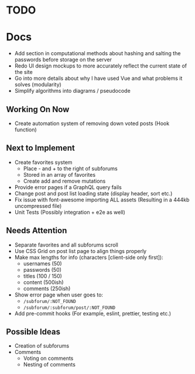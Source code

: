 # TODO

# Docs

* Add section in computational methods about hashing and salting the passwords
  before storage on the server
* Redo UI design mockups to more accurately reflect the current state of the
  site
* Go into more details about why I have used Vue and what problems it solves
  (modularity)
* Simplify algorithms into diagrams / pseudocode

## Working On Now

* Create automation system of removing down voted posts (Hook function)

## Next to Implement

* Create favorites system
  * Place - and + to the right of subforums
  * Stored in an array of favorites
  * Create add and remove mutations
* Provide error pages if a GraphQL query fails
* Change post and post list loading state (display header, sort etc.)
* Fix issue with font-awesome importing ALL assets (Resulting in a 444kb
  uncompressed file)
* Unit Tests (Possibly integration + e2e as well)

## Needs Attention

* Separate favorites and all subforums scroll
* Use CSS Grid on post list page to align things properly
* Make max lengths for info (characters [client-side only first]):
  * usernames (50)
  * passwords (50)
  * titles (100 / 150)
  * content (500ish)
  * comments (250ish)
* Show error page when user goes to:
  * `/subforum/:NOT_FOUND`
  * `/subforum/:subforum/post/:NOT_FOUND`
* Add pre-commit hooks (For example, eslint, prettier, testing etc.)

## Possible Ideas

* Creation of subforums
* Comments
  * Voting on comments
  * Nesting of comments
